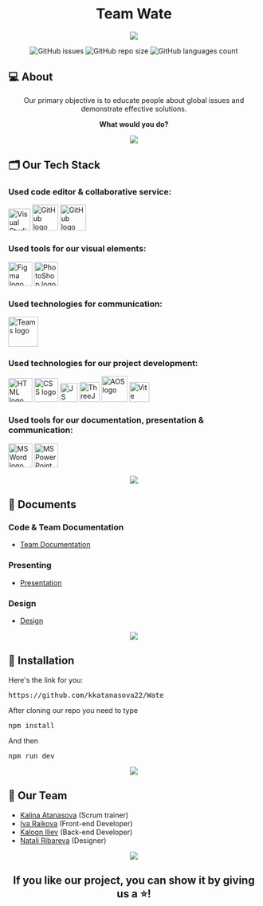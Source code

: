<h1 align="center">Team Wate</h1>

<p align="center">
    <img src="https://cdn.discordapp.com/attachments/1103246657363132447/1184249657388445767/WateBanner.jpg?ex=658b4970&is=6578d470&hm=d22f8fcb181bd6f0e03e28cff94cc18ba7b08ec5905564e1d23821d9d15d04d8&">
</p>

<p align = "center">
    <img alt="GitHub issues" src="https://img.shields.io/github/issues-closed/KKAtanasova22/Wate">
    <img alt="GitHub repo size" src="https://img.shields.io/github/repo-size/KKAtanasova22/Wate">
    <img alt="GitHub languages count"src="https://img.shields.io/github/languages/count/KKAtanasova22/Wate">
<br>

## 💻 About
<p align="center">Our primary objective is to educate people about global issues and demonstrate effective solutions.</p>
<p align="center"><b>What would you do?</b></p>

<p align="center">
    <img src="https://cdn.discordapp.com/attachments/1103246649075171390/1116130271583031347/line-light.jpg"/>
</p>

## 🗂️ Our Tech Stack
### Used code editor & collaborative service:
<p align="left">
    <a href="https://visualstudio.microsoft.com/vs/"><img src="https://cdn.discordapp.com/attachments/1103246649075171390/1184517508309454928/image.png?ex=658c42e5&is=6579cde5&hm=deb2caef5d379ddf7bd6bf104d0f0eed580dece9d06e361bd4a85adbf53f4b05&" alt="Visual Studio 2022 logo" width=44px /></a>
    <a href="https://github.com/"><img src="https://img.icons8.com/nolan/344/github.png" alt="GitHub logo" width=52px /></a>
  <a href="https://git-scm.com/"><img src="https://th.bing.com/th/id/R.5dad01124c25d19c78aa763d94c6c3ee?rik=O6yFxpwCtIymFA&pid=ImgRaw&r=0" alt="GitHub logo" width=52px /></a>
</p>

### Used tools for our visual elements:
<p align="left">
    <a href="https://www.figma.com/"><img src="https://img.icons8.com/color/344/figma--v1.png" alt="Figma logo" width=48px/></a>
    <a href="https://www.adobe.com/bg/"><img src="https://upload.wikimedia.org/wikipedia/commons/thumb/a/af/Adobe_Photoshop_CC_icon.svg/1200px-Adobe_Photoshop_CC_icon.svg.png" alt="PhotoShop logo" width=48px/></a>
</p>

### Used technologies for communication:
<p align="left">
    <a href="https://www.bing.com/ck/a?!&&p=0eef3a0c272b1558JmltdHM9MTcwMjQyNTYwMCZpZ3VpZD0yMGU3ZmQzMS1jY2Y1LTY3YmUtMDBjMS1lZWE2Y2QyNzY2NjEmaW5zaWQ9NTIyOA&ptn=3&ver=2&hsh=3&fclid=20e7fd31-ccf5-67be-00c1-eea6cd276661&psq=teams&u=a1aHR0cHM6Ly90ZWFtcy5taWNyb3NvZnQuY29tL3JlZ2lzdHJhdGlvbi8&ntb=1"><img src="https://logos-world.net/wp-content/uploads/2021/04/Microsoft-Teams-Logo.png" alt="Teams logo" width=60px/></a>
</p>

### Used technologies for our project development:
<p align="left">
    <a href="https://html.com/"><img src="https://upload.wikimedia.org/wikipedia/commons/thumb/6/61/HTML5_logo_and_wordmark.svg/1024px-HTML5_logo_and_wordmark.svg.png" alt="HTML logo" width=48px/></a>
    <a href="https://html.com/"><img src="https://cdn.freebiesupply.com/logos/large/2x/css3-logo-png-transparent.png" alt="CSS logo" width=48px/></a>
    <a href="https://developer.mozilla.org/en-US/docs/Web/JavaScript"><img src="https://cdn.discordapp.com/attachments/1103246657363132447/1184252680017813504/image-removebg-preview_6.png?ex=658b4c41&is=6578d741&hm=eef363e742bfb02d0e45ec6d8786a2c7a1d009f543f9cbfbe16cf7eb2e602d76&" alt="JS logo" height=38 width=35px/></a>
    <a href="https://threejs.org/"><img src="https://cdn.discordapp.com/attachments/1103246649075171390/1184529771430944868/output-onlinepngtools_1.png?ex=658c4e51&is=6579d951&hm=7c717fc7e9738478414ea2014a13ea549b0d2ee45ff54950d238ae845ab925a6&" alt="ThreeJs logo" width=40px /></a>
    <a href="https://michalsnik.github.io/aos/"><img src="https://th.bing.com/th/id/R.e8321a1e9e9145101a8407b57810df83?rik=PjKQMaHoq0EXVw&riu=http%3a%2f%2ffinding-understanding.com%2fimages%2faos.png&ehk=iKiKv0p6UhS9J98i709HG%2fDggtwzM%2bXOUhjsQM%2fjX8o%3d&risl=&pid=ImgRaw&r=0" alt="AOS logo" width=52px /></a>
    <a href="https://vitejs.dev/"><img src="https://seeklogo.com/images/V/vite-logo-BFD4283991-seeklogo.com.png" alt="Vite logo" width=40px /></a>
</p>

### Used tools for our documentation, presentation & communication:
<p align="left">
    <a href="https://www.microsoft.com/en-ww/microsoft-365/word"><img src="https://img.icons8.com/color/344/ms-word.png" alt="MS Word logo" width=48px /></a>
    <a href="https://www.microsoft.com/en-ww/microsoft-365/powerpoint"><img src="https://img.icons8.com/color/344/ms-powerpoint.png" alt="MS PowerPoint logo" width=48px /></a>
</p>

<p align="center">
    <img src="https://cdn.discordapp.com/attachments/1103246649075171390/1116130271583031347/line-light.jpg"/>
</p>

## 📄 Documents

### Code & Team Documentation
  - [Team Documentation](https://codingburgas-my.sharepoint.com/:w:/g/personal/kkatanasova22_codingburgas_bg/ET7miZF1bSRGunnsR-omUs8BXCc1JYUAG43UprQI7iqT2w?e=bBZ5tE)

### Presenting
  - [Presentation](https://codingburgas-my.sharepoint.com/:p:/g/personal/idraykova22_codingburgas_bg/Eeiv3mJ2eBpJsac3xTvcI1QBkt1te71_mIBQx8_SKwt3Dg?e=BGwzXm)

### Design
  - [Design](https://www.figma.com/file/hwuHN1RB577RBlB1bKQ9uQ/Wate?type=design&node-id=0%3A1&mode=design&t=l7VYUpHxfpya2XN3-1)

<p align="center">
    <img src="https://cdn.discordapp.com/attachments/1103246649075171390/1116130271583031347/line-light.jpg"/>
</p>

## 💾 Installation

Here's the link for you:
<pre>https://github.com/kkatanasova22/Wate</pre>

After cloning our repo you need to type
<pre>npm install</pre>
And then
<pre>npm run dev</pre>

<p align="center">
    <img src="https://cdn.discordapp.com/attachments/1103246649075171390/1116130271583031347/line-light.jpg"/>
</p>

## 👥 Our Team

- <a href = "https://github.com/KKAtanasova22">Kalina Atanasova</a> (Scrum trainer)
- <a href = "https://github.com/IDRaykova22">Iva Raikova</a> (Front-end Developer)
- <a href = "https://github.com/KDIliev22">Kaloqn Iliev</a> (Back-end Developer)
- <a href = "https://github.com/niribareva22">Natali Ribareva</a> (Designer)

<p align="center">
    <img src="https://cdn.discordapp.com/attachments/1103246649075171390/1116130271583031347/line-light.jpg"/>
</p>

## <p align="center">If you like our project, you can show it by giving us a ⭐!</p>

